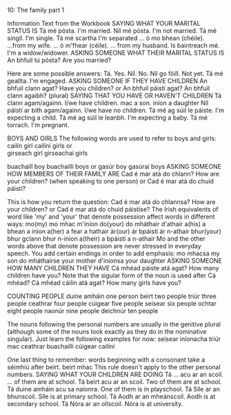 10: The family part 1

Information Text from the Workbook
SAYING WHAT YOUR MARITAL STATUS IS
Tá mé pósta. I'm married.
Níl mé pósta. I'm not married.
Tá mé singil. I'm single.
Tá mé scartha I'm separated
... ó mo bhean (chéile). ...from my wife.
... ó m'fhear (céile). ... from my husband.
Is baintreach mé. I'm a widow/widower.
ASKING SOMEONE WHAT THEIR MARITAL STATUS IS
An bhfuil tú pósta? Are you married?

Here are some possible answers:
Tá. Yes.
Níl. No.
Níl go fóill. Not yet.
Tá mé geallta. I'm engaged.
ASKING SOMEONE IF THEY HAVE CHILDREN
An bhfuil clann agat? Have you children?
or
An bhfuil páistí agat?
An bhfuil clann agaibh?
(plural)
SAYING THAT YOU HAVE OR HAVEN'T CHILDREN
Tá clann agam/againn. I/we have children.
mac a son.
iníon a daughter
Níl páistí ar bith agam/againn. I/we have no children.
Tá mé ag súil le páiste. I'm expecting a child.
Tá mé ag súil le leanbh. I'm expecting a baby.
Tá mé torrach. I'm pregnant.

BOYS AND GIRLS
The following words are used to refer to boys and girls:
cailín	girl
cailíní	girls
or	
girseach	girl
girseachaí	girls

buachaill	boy
buachaillí	boys
or
gasúr	boy
gasúraí	boys
ASKING SOMEONE HOW MEMBERS OF THEIR FAMILY ARE
Cad é mar atá do chlann? How are your children?
(when speaking to one person)
or
Cad é mar atá do chuid páistí?

This is how you return the question:
Cad é mar atá do chlannsa? How are your children?
or
Cad é mar atá do chuid páistíse?
The Irish equivalents of word like 'my' and 'your' that denote possession affect words in different ways:
mo(my)	mo mhac	m'iníon
do(your)	do mháthair	d'athair
a(his)	a bhean	a iníon
a(her)	a fear	a hathair
ár(our)	ár bpáistí	ár n-athair
bhur(your)	bhur gclann	bhur n-iníon
a(their)	a bpáistí	a n-athair
Mo and the other words above that denote possession are never stressed in everyday speech. You add certain endings in order to add emphasis:
mo mhacsa	my son
do mháthairse	your mother
d'iníonsa	your daughter
ASKING SOMEONE HOW MANY CHILDREN THEY HAVE
Cá mhéad páiste atá agat? How many children have you?
Note that the sigular form of the noun is used after Cá mhéad?
Cá mhéad cáilín atá agat? How many girls have you?

COUNTING PEOPLE
duine amháin	one person
beirt	two people
triúr	three people
ceathrar	four people
cúigear	five people
seisear	six people
ochtar	eight people
naonúr	nine people
deichnúr	ten people

The nouns following the personal numbers are usually in the genitive plural (although some of the nouns look exactly as they do in the nominative singular). Just learn the following examples for now:
seisear iníonacha
triúr mac
ceathrar buachaillí
cúigear cailíní

One last thing to remember: words beginning with a consonant take a séimhiú after beirt.
beirt mhac
This rule doesn't apply to the other personal numbers.
SAYING WHAT YOUR CHILDREN ARE DOING
Tá ... acu ar an scoil. ... of them are at school.
Tá beirt acu ar an scoil. Two of them are at school.
Tá duine amháin acu sa naíonra. One of them is in playschool.
Tá Síle ar an bhunscoil. Síle is at primary school.
Tá Aodh ar an mheánscoil. Aodh is at secondary school.
Tá Nóra ar an ollscoil. Nóra is at university.
